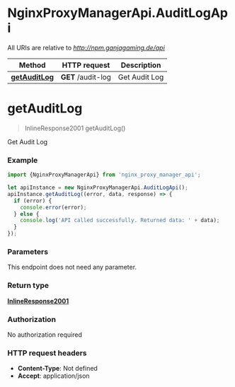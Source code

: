 # NginxProxyManagerApi.AuditLogApi

All URIs are relative to *http://npm.ganjagaming.de/api*

Method | HTTP request | Description
------------- | ------------- | -------------
[**getAuditLog**](AuditLogApi.md#getAuditLog) | **GET** /audit-log | Get Audit Log

<a name="getAuditLog"></a>
# **getAuditLog**
> InlineResponse2001 getAuditLog()

Get Audit Log

### Example
```javascript
import {NginxProxyManagerApi} from 'nginx_proxy_manager_api';

let apiInstance = new NginxProxyManagerApi.AuditLogApi();
apiInstance.getAuditLog((error, data, response) => {
  if (error) {
    console.error(error);
  } else {
    console.log('API called successfully. Returned data: ' + data);
  }
});
```

### Parameters
This endpoint does not need any parameter.

### Return type

[**InlineResponse2001**](InlineResponse2001.md)

### Authorization

No authorization required

### HTTP request headers

 - **Content-Type**: Not defined
 - **Accept**: application/json

